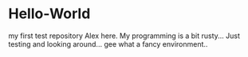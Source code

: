 # Hello-World
my first test repository
Alex here. My programming is a bit rusty... Just testing and looking around... gee what a fancy environment..
